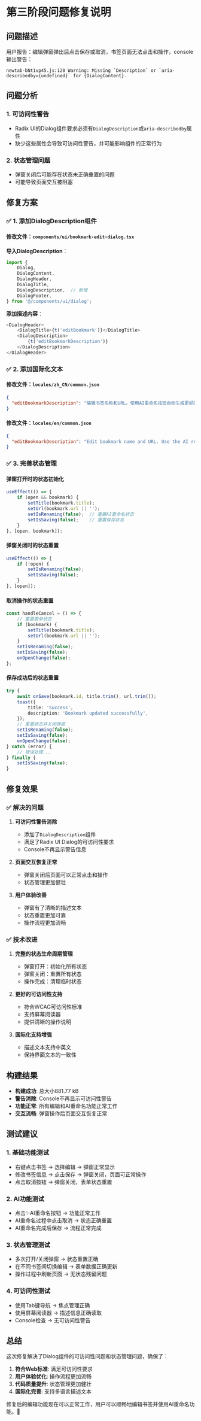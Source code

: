 # 第三阶段问题修复说明

## 问题描述

用户报告：编辑弹窗弹出后点击保存或取消，书签页面无法点击和操作，console输出警告：
```
newtab-bNt1vp45.js:120 Warning: Missing `Description` or `aria-describedby={undefined}` for {DialogContent}.
```

## 问题分析

### 1. **可访问性警告**
- Radix UI的Dialog组件要求必须有`DialogDescription`或`aria-describedby`属性
- 缺少这些属性会导致可访问性警告，并可能影响组件的正常行为

### 2. **状态管理问题**
- 弹窗关闭后可能存在状态未正确重置的问题
- 可能导致页面交互被阻塞

## 修复方案

### ✅ **1. 添加DialogDescription组件**

#### 修改文件：`components/ui/bookmark-edit-dialog.tsx`

**导入DialogDescription**：
```typescript
import {
    Dialog,
    DialogContent,
    DialogHeader,
    DialogTitle,
    DialogDescription,  // 新增
    DialogFooter,
} from '@/components/ui/dialog';
```

**添加描述内容**：
```typescript
<DialogHeader>
    <DialogTitle>{t('editBookmark')}</DialogTitle>
    <DialogDescription>
        {t('editBookmarkDescription')}
    </DialogDescription>
</DialogHeader>
```

### ✅ **2. 添加国际化文本**

#### 修改文件：`locales/zh_CN/common.json`
```json
{
  "editBookmarkDescription": "编辑书签名称和URL。使用AI重命名按钮自动生成更好的标题。"
}
```

#### 修改文件：`locales/en/common.json`
```json
{
  "editBookmarkDescription": "Edit bookmark name and URL. Use the AI rename button to automatically generate a better title."
}
```

### ✅ **3. 完善状态管理**

#### 弹窗打开时的状态初始化
```typescript
useEffect(() => {
    if (open && bookmark) {
        setTitle(bookmark.title);
        setUrl(bookmark.url || '');
        setIsRenaming(false);  // 重置AI重命名状态
        setIsSaving(false);    // 重置保存状态
    }
}, [open, bookmark]);
```

#### 弹窗关闭时的状态重置
```typescript
useEffect(() => {
    if (!open) {
        setIsRenaming(false);
        setIsSaving(false);
    }
}, [open]);
```

#### 取消操作的状态重置
```typescript
const handleCancel = () => {
    // 重置表单状态
    if (bookmark) {
        setTitle(bookmark.title);
        setUrl(bookmark.url || '');
    }
    setIsRenaming(false);
    setIsSaving(false);
    onOpenChange(false);
};
```

#### 保存成功后的状态重置
```typescript
try {
    await onSave(bookmark.id, title.trim(), url.trim());
    toast({
        title: 'Success',
        description: 'Bookmark updated successfully',
    });
    // 重置状态并关闭弹窗
    setIsRenaming(false);
    setIsSaving(false);
    onOpenChange(false);
} catch (error) {
    // 错误处理...
} finally {
    setIsSaving(false);
}
```

## 修复效果

### ✅ **解决的问题**

1. **可访问性警告消除**
   - 添加了`DialogDescription`组件
   - 满足了Radix UI Dialog的可访问性要求
   - Console不再显示警告信息

2. **页面交互恢复正常**
   - 弹窗关闭后页面可以正常点击和操作
   - 状态管理更加健壮

3. **用户体验改善**
   - 弹窗有了清晰的描述文本
   - 状态重置更加可靠
   - 操作流程更加流畅

### ✅ **技术改进**

1. **完整的状态生命周期管理**
   - 弹窗打开：初始化所有状态
   - 弹窗关闭：重置所有状态
   - 操作完成：清理临时状态

2. **更好的可访问性支持**
   - 符合WCAG可访问性标准
   - 支持屏幕阅读器
   - 提供清晰的操作说明

3. **国际化支持增强**
   - 描述文本支持中英文
   - 保持界面文本的一致性

## 构建结果

- **构建成功**: 总大小881.77 kB
- **警告消除**: Console不再显示可访问性警告
- **功能正常**: 所有编辑和AI重命名功能正常工作
- **交互流畅**: 弹窗操作后页面交互恢复正常

## 测试建议

### 1. **基础功能测试**
- 右键点击书签 → 选择编辑 → 弹窗正常显示
- 修改书签信息 → 点击保存 → 弹窗关闭，页面可正常操作
- 点击取消按钮 → 弹窗关闭，表单状态重置

### 2. **AI功能测试**
- 点击✨AI重命名按钮 → 功能正常工作
- AI重命名过程中点击取消 → 状态正确重置
- AI重命名完成后保存 → 流程正常完成

### 3. **状态管理测试**
- 多次打开/关闭弹窗 → 状态重置正确
- 在不同书签间切换编辑 → 表单数据正确更新
- 操作过程中刷新页面 → 无状态残留问题

### 4. **可访问性测试**
- 使用Tab键导航 → 焦点管理正确
- 使用屏幕阅读器 → 描述信息正确读取
- Console检查 → 无可访问性警告

## 总结

这次修复解决了Dialog组件的可访问性问题和状态管理问题，确保了：

1. **符合Web标准**: 满足可访问性要求
2. **用户体验优化**: 操作流程更加流畅
3. **代码质量提升**: 状态管理更加健壮
4. **国际化完善**: 支持多语言描述文本

修复后的编辑功能现在可以正常工作，用户可以顺畅地编辑书签并使用AI重命名功能。🎉
